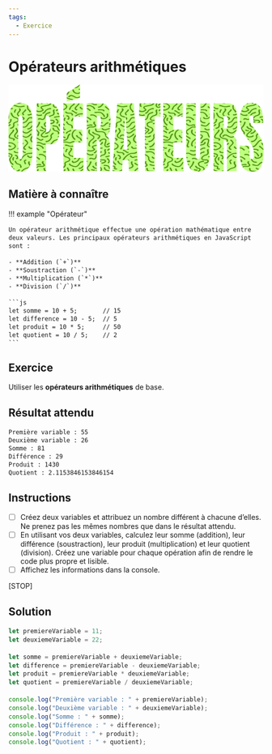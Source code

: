 ```yaml
---
tags:
  - Exercice
---
```


# Opérateurs arithmétiques

![](../assets/images/operateurs_banner.png)

## Matière à connaître

!!! example "Opérateur"

    Un opérateur arithmétique effectue une opération mathématique entre deux valeurs. Les principaux opérateurs arithmétiques en JavaScript sont :

    - **Addition (`+`)**
    - **Soustraction (`-`)**
    - **Multiplication (`*`)**
    - **Division (`/`)**

    ```js
    let somme = 10 + 5;       // 15
    let difference = 10 - 5;  // 5
    let produit = 10 * 5;     // 50
    let quotient = 10 / 5;    // 2
    ```

## Exercice

Utiliser les **opérateurs arithmétiques** de base.

## Résultat attendu

```console
Première variable : 55
Deuxième variable : 26
Somme : 81
Différence : 29
Produit : 1430
Quotient : 2.1153846153846154
```

## Instructions

* [ ] Créez deux variables et attribuez un nombre différent à chacune d’elles. Ne prenez pas les mêmes nombres que dans le résultat attendu.
* [ ] En utilisant vos deux variables, calculez leur somme (addition), leur différence (soustraction), leur produit (multiplication) et leur quotient (division). Créez une variable pour chaque opération afin de rendre le code plus propre et lisible.
* [ ] Affichez les informations dans la console.

[STOP]

## Solution

```js
let premiereVariable = 11;
let deuxiemeVariable = 22;

let somme = premiereVariable + deuxiemeVariable;
let difference = premiereVariable - deuxiemeVariable;
let produit = premiereVariable * deuxiemeVariable;
let quotient = premiereVariable / deuxiemeVariable;

console.log("Première variable : " + premiereVariable);
console.log("Deuxième variable : " + deuxiemeVariable);
console.log("Somme : " + somme);
console.log("Différence : " + difference);
console.log("Produit : " + produit);
console.log("Quotient : " + quotient);
```
